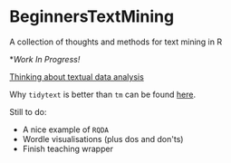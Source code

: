 # BeginnersTextMining
A collection of thoughts and methods for text mining in R

**Work In Progress!*

[Thinking about textual data analysis](https://rawgit.com/jillymackay/BeginnersTextMining/master/TextualData.html)


Why `tidytext` is better than `tm` can be found [here](https://rawgit.com/jillymackay/BeginnersTextMining/master/Text_Mining_Intro.html).



Still to do:  
* A nice example of `RQDA`
* Wordle visualisations (plus dos and don'ts)
* Finish teaching wrapper
